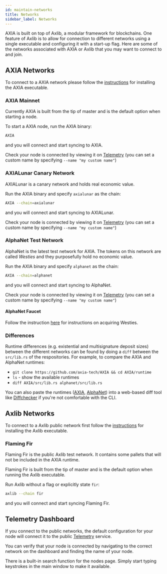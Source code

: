 ```yaml
---
id: maintain-networks
title: Networks
sidebar_label: Networks
---
```


AXIA is built on top of Axlib, a modular framework for blockchains. One feature of Axlib is to allow for connection to different networks using a single executable and configuring it with a start-up flag. Here are some of the networks associated with AXIA or Axlib that you may want to connect to and join.

## AXIA Networks

To connect to a AXIA network please follow the [instructions](maintain-sync) for installing the AXIA executable.

### AXIA Mainnet

Currently AXIA is built from the tip of master and is the default option when starting a node.

To start a AXIA node, run the AXIA binary:

```bash
AXIA
```

and you will connect and start syncing to AXIA.

Check your node is connected by viewing it on [Telemetry](https://telemetry.AXIA.io/#/AXIA%20CC3) (you can set a custom name by specifying `--name "my custom name"`)

### AXIALunar Canary Network

AXIALunar is a canary network and holds real economic value.

Run the AXIA binary and specify `axialunar` as the chain:

```bash
AXIA --chain=axialunar
```

and you will connect and start syncing to AXIALunar.

Check your node is connected by viewing it on [Telemetry](https://telemetry.AXIA.io/#/AXIALunar%20CC3) (you can set a custom name by specifying `--name "my custom name"`)

### AlphaNet Test Network

AlphaNet is the latest test network for AXIA. The tokens on this network are called _Westies_ and they purposefully hold no economic value.

Run the AXIA binary and specify `alphanet` as the chain:

```bash
AXIA --chain=alphanet
```

and you will connect and start syncing to AlphaNet.

Check your node is connected by viewing it on [Telemetry](https://telemetry.AXIA.io/#list/AlphaNet) (you can set a custom name by specifying `--name "my custom name"`)

#### AlphaNet Faucet

Follow the instruction [here](learn-AXC#getting-westies) for instructions on acquiring Westies.

### Differences

Runtime differences (e.g. existential and multisignature deposit sizes) between the different networks can be found by doing a `diff` between the `src/lib.rs` of the respositories. For example, to compare the AXIA and AlphaNet runtimes:

- `git clone https://github.com/axia-tech/AXIA && cd AXIA/runtime`
- `ls` - show the available runtimes
- `diff AXIA/src/lib.rs alphanet/src/lib.rs`

You can also paste the runtimes ([AXIA](https://github.com/axia-tech/AXIA/blob/master/runtime/AXIA/src/lib.rs), [AlphaNet](https://github.com/axia-tech/AXIA/blob/master/runtime/alphanet/src/lib.rs)) into a web-based diff tool like [Diffchecker](https://www.diffchecker.com/) if you're not comfortable with the CLI.

## Axlib Networks

To connect to a Axlib public network first follow the [instructions](https://axlib.dev/docs/en/knowledgebase/getting-started) for installing the Axlib executable.

### Flaming Fir

Flaming Fir is the public Axlib test network. It contains some pallets that will not be included in the AXIA runtime.

Flaming Fir is built from the tip of master and is the default option when running the Axlib executable.

Run Axlib without a flag or explicitly state `fir`:

```bash
axlib --chain fir
```

and you will connect and start syncing Flaming Fir.

## Telemetry Dashboard

If you connect to the public networks, the default configuration for your node will connect it to the public [Telemetry](https://telemetry.AXIA.io/) service.

You can verify that your node is connected by navigating to the correct network on the dashboard and finding the name of your node.

There is a built-in search function for the nodes page. Simply start typing keystrokes in the main window to make it available.
